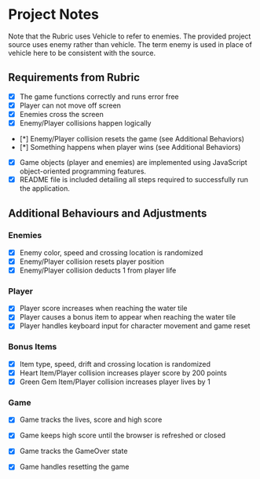 # Project Notes

Note that the Rubric uses Vehicle to refer to enemies. The provided project source uses enemy rather than vehicle. The term enemy is used in place of vehicle here to be consistent with the source.   

## Requirements from Rubric

- [X] The game functions correctly and runs error free
- [X] Player can not move off screen
- [X] Enemies cross the screen
- [X] Enemy/Player collisions happen logically
- [*] Enemy/Player collision resets the game (see Additional Behaviors)
- [*] Something happens when player wins (see Additional Behaviors)

- [X] Game objects (player and enemies) are implemented using JavaScript object-oriented programming features.
- [X] README file is included detailing all steps required to successfully run the application.

## Additional Behaviours and Adjustments

### Enemies

- [X] Enemy color, speed and crossing location is randomized
- [X] Enemy/Player collision resets player position 
- [X] Enemy/Player collision deducts 1 from player life

### Player
- [X] Player score increases when reaching the water tile
- [X] Player causes a bonus item to appear when reaching the water tile
- [X] Player handles keyboard input for character movement and game reset

### Bonus Items
- [X] Item type, speed, drift and crossing location is randomized
- [X] Heart Item/Player collision increases player score by 200 points
- [X] Green Gem Item/Player collision increases player lives by 1

### Game
- [X] Game tracks the lives, score and high score
- [X] Game keeps high score until the browser is refreshed or closed
- [X] Game tracks the GameOver state 
- [X] Game handles resetting the game 

